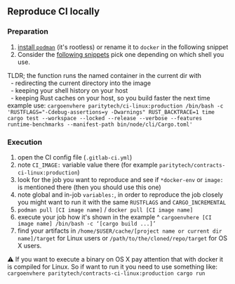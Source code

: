 ## Reproduce CI locally

### Preparation

1.  [install `podman`](https://podman.io/getting-started/installation) (it's rootless) or rename it to `docker` in the following snippet
2.  Consider the [following snippets](https://github.com/paritytech/scripts/tree/master/snippets) pick one depending on which shell you use.

TLDR; the function runs the named container in the current dir with  
      - redirecting the current directory into the image  
      - keeping your shell history on your host  
      - keeping Rust caches on your host, so you build faster the next time  
    example use: `cargoenvhere paritytech/ci-linux:production /bin/bash -c 'RUSTFLAGS="-Cdebug-assertions=y -Dwarnings" RUST_BACKTRACE=1 time cargo test --workspace --locked --release --verbose --features runtime-benchmarks --manifest-path bin/node/cli/Cargo.toml'`

### Execution

1.  open the CI config file (`.gitlab-ci.yml`)
2.  note `CI_IMAGE:` variable value there (for example `paritytech/contracts-ci-linux:production`)
3.  look for the job you want to reproduce and see if `*docker-env` or `image:` is mentioned there (then you should use this one)
4.  note global and in-job `variables:`, in order to reproduce the job closely you might want to run it with the same `RUSTFLAGS` and `CARGO_INCREMENTAL`
5.  `podman pull [CI image name]` / `docker pull [CI image name]`
6.  execute your job how it's shown in the example ^ `cargoenvhere [CI image name] /bin/bash -c ‘[cargo build ...]’`
7.  find your artifacts in `/home/$USER/cache/[project name or current dir name]/target` for Linux users or `/path/to/the/cloned/repo/target` for OS X users.

:warning: If you want to execute a binary on OS X pay attention that with docker it is compiled for Linux. So if want to run it you need to use something like:  
`cargoenvhere paritytech/contracts-ci-linux:production cargo run`
